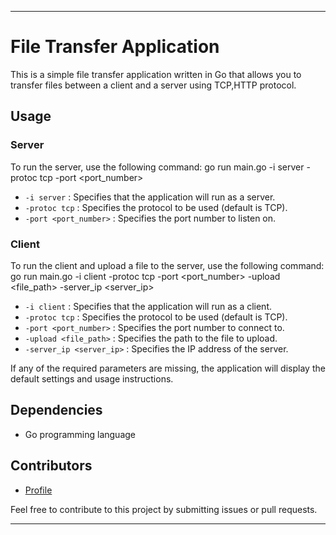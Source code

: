 
---

# File Transfer Application

This is a simple file transfer application written in Go that allows you to transfer files between a client and a server using TCP,HTTP protocol.

## Usage

### Server
To run the server, use the following command:
go run main.go -i server -protoc tcp -port <port_number>
-  `-i server` : Specifies that the application will run as a server.
-  `-protoc tcp` : Specifies the protocol to be used (default is TCP).
-  `-port <port_number>` : Specifies the port number to listen on.

### Client
To run the client and upload a file to the server, use the following command:
go run main.go -i client -protoc tcp -port <port_number> -upload <file_path> -server_ip <server_ip>
-  `-i client` : Specifies that the application will run as a client.
-  `-protoc tcp` : Specifies the protocol to be used (default is TCP).
-  `-port <port_number>` : Specifies the port number to connect to.
-  `-upload <file_path>` : Specifies the path to the file to upload.
-  `-server_ip <server_ip>` : Specifies the IP address of the server.

If any of the required parameters are missing, the application will display the default settings and usage instructions.

## Dependencies
- Go programming language

## Contributors
- [Profile](https://github.com/c0mrade12211)

Feel free to contribute to this project by submitting issues or pull requests.

---


